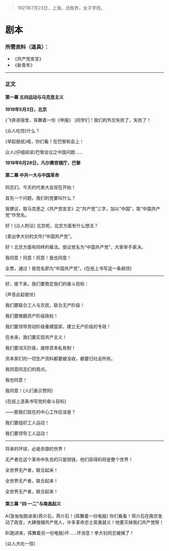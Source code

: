 > 1921年7月23日，上海，法租界，女子学校。

# 剧本

### 所需资料（道具）：

* 《共产党宣言》
* 《新青年》

***

### 正文

#### 第一幕 五四运动与马克思主义

**1919年5月3日，北京**

{飞奔进宿舍，挥舞着一份《申报》 }同学们！我们的外交失败了，失败了！

{众人吃惊}什么？

{举起报纸}喏，你们看！在巴黎和会上！

众人{仔细阅读}巴黎会议之中国问题……

**1919年6月28日，凡尔赛宫镜厅，巴黎**



#### 第二幕 中共一大与中国革命

同志们，今天的代表大会现在开始！

首先一个问题，我们的党要叫什么？

我建议，取马克思之《共产党宣言》之“共产党”三字，加以“中国”，取“中国共产党”作党名。

好！{众人附议} 北京呢，北京方面有什么想法？

{拿出李大钊的文件}“中国共产党”。

好！北京方面有同样的看法。提议党名为“中国共产党”，大家举手表决。

我同意！同意！同意！我也同意！

全票，通过！我党名即为“中国共产党”。{在纸上书写这一条纲领}

***

好，接下来，我们要商定我们的奋斗目标：

{声音此起彼伏}

我们要联合工人与农民，联合无产阶级！

我们要推翻资产阶级政权！

我们要领导劳动阶级重建国家，建立无产阶级的专政！

在未来，我们要实现共产主义！

我们要消灭阶级，废除资本私有制！

资本家们的一切生产资料都要被没收，都要归社会所有。

我同意同志们的观点。

我也同意！

我同意！{人们表示赞同}

{在纸上逐条书写党的奋斗目标}

——那我们现在的中心工作应该是？

我们要组织工人运动！

我们要领导工人运动！

***

将来的环球，必是赤旗的世界！

无产者在这个革命中失去的只是锁链，他们获得的将是整个世界！

全世界无产者，联合起来！

全世界无产者，联合起来！

全世界无产者，联合起来！

#### 第三幕 “四·一二”与南昌起义

A{急匆匆跑进来}蒋介石，蒋介石！{挥舞着一份电报} 你们看看！蒋介石在南京发动了政变，大肆搜捕共产党人，许多革命志士英勇就义！他要灭掉我们共产党呀！

B{跑进来，挥舞着另一份电报}坏……坏消息！李大钊同志被捕了！

{众人大吃一惊}

